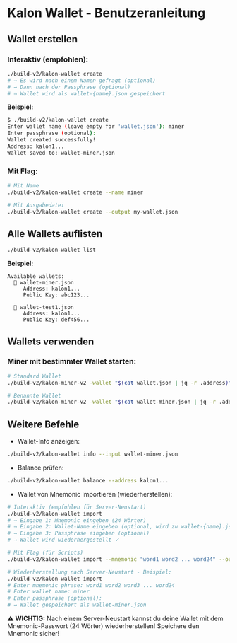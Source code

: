 # Kalon Wallet - Benutzeranleitung

## Wallet erstellen

### Interaktiv (empfohlen):
```bash
./build-v2/kalon-wallet create
# → Es wird nach einem Namen gefragt (optional)
# → Dann nach der Passphrase (optional)
# → Wallet wird als wallet-{name}.json gespeichert
```

**Beispiel:**
```bash
$ ./build-v2/kalon-wallet create
Enter wallet name (leave empty for 'wallet.json'): miner
Enter passphrase (optional): 
Wallet created successfully!
Address: kalon1...
Wallet saved to: wallet-miner.json
```

### Mit Flag:
```bash
# Mit Name
./build-v2/kalon-wallet create --name miner

# Mit Ausgabedatei
./build-v2/kalon-wallet create --output my-wallet.json
```

## Alle Wallets auflisten

```bash
./build-v2/kalon-wallet list
```

**Beispiel:**
```
Available wallets:
  📄 wallet-miner.json
     Address: kalon1...
     Public Key: abc123...

  📄 wallet-test1.json
     Address: kalon1...
     Public Key: def456...
```

## Wallets verwenden

### Miner mit bestimmter Wallet starten:
```bash
# Standard Wallet
./build-v2/kalon-miner-v2 -wallet "$(cat wallet.json | jq -r .address)"

# Benannte Wallet
./build-v2/kalon-miner-v2 -wallet "$(cat wallet-miner.json | jq -r .address)"
```

## Weitere Befehle

- Wallet-Info anzeigen:
```bash
./build-v2/kalon-wallet info --input wallet-miner.json
```

- Balance prüfen:
```bash
./build-v2/kalon-wallet balance --address kalon1...
```

- Wallet von Mnemonic importieren (wiederherstellen):
```bash
# Interaktiv (empfohlen für Server-Neustart)
./build-v2/kalon-wallet import
# → Eingabe 1: Mnemonic eingeben (24 Wörter)
# → Eingabe 2: Wallet-Name eingeben (optional, wird zu wallet-{name}.json)
# → Eingabe 3: Passphrase eingeben (optional)
# → Wallet wird wiederhergestellt ✓

# Mit Flag (für Scripts)
./build-v2/kalon-wallet import --mnemonic "word1 word2 ... word24" --output wallet-restored.json

# Wiederherstellung nach Server-Neustart - Beispiel:
./build-v2/kalon-wallet import
# Enter mnemonic phrase: word1 word2 word3 ... word24
# Enter wallet name: miner
# Enter passphrase (optional): 
# → Wallet gespeichert als wallet-miner.json
```

**⚠️ WICHTIG:** Nach einem Server-Neustart kannst du deine Wallet mit dem Mnemonic-Passwort (24 Wörter) wiederherstellen! Speichere den Mnemonic sicher!
